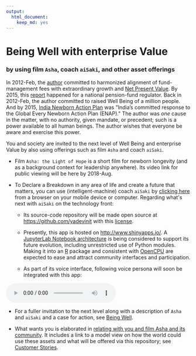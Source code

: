```yaml
---
output: 
  html_document:
    keep_md: yes
---
```

# Being Well with enterprise Value
### by using film `Asha`, coach `aiSaki`, and other asset offerings


In 2012-Feb, the [author](mailto:yadevinit@gmail.com) committed to harmonized alignment of fund-management fees with extraordinary growth and [Net Present Value](https://en.wikipedia.org/wiki/Net_present_value). By 2015, this [report](http://pfrda.org.in/myauth/admin/showimg.cshtml?ID=682) happened for a national pension-fund regulator. Back in 2012-Feb, the author committed to raised Well Being of a million people. And by 2015, [India Newborn Action Plan](http://nhm.gov.in/india-newborn-action-plan.html) was "India’s committed response to the Global Every Newborn Action Plan (ENAP)." The author was *one* cause in the matter, with no authority, given mandate, or precedent; such is a power available to all human beings. The author wishes that everyone be aware and exercise this power.

You and society are invited to the next level of Well Being and enterprise Value by also using offerings such as film `Asha` and coach `aiSaki`.

* Film `Asha: the Light of Hope` is a short film for newborn longevity (and as a background context for leadership anywhere). Its video link for public viewing will be here by 2018-Aug.

* To Declare a Breakdown in any area of life and create a future that matters, you can use (intelligent-machine) coach `aiSaki` by [clicking here](https://vinitk.shinyapps.io/aiSaki/) from a browser on your mobile device or computer. Regarding what's next with `aiSaki` on the technology front:

    + Its source-code repository will be made open source at https://github.com/yadevinit with this [license](./LICENSE).

    + Presently, this app is hosted on http://www.shinyapps.io/. A [JupyterLab Notebook architecture](http://jupyterlab.readthedocs.io/en/stable/user/notebook.html) is being considered to support its future evolution, including unrestricted use of Python modules. Making it into an [R](http://r-project.org/) package and consistent with [OpenCPU](https://www.opencpu.org/) are expected to ease and attract community interfaces and participation.

    + As part of its voice interface, following voice persona will soon be integrated with this app:
<!--html_preserve--><audio src="persona-JagjitSingh.mp3" type="audio/mp3" autoplay controls></audio><!--/html_preserve-->

* For a fuller invitation to the next level along with a description of `Asha` and `aiSaki` and a case for action, see [Being Well](https://docs.google.com/document/d/1C4MhOxbjH5keOC9nx-6cR4hXQ-ym6or6Nb7bgb4C-Hk/edit?usp=sharing).

* What wants you is elaborated in [relating with you and film Asha and its community](https://docs.google.com/document/d/1UbqK7qysyUnMIh3GRBerIr-GqLTPM1pJv7FVfpCdIHg/edit?usp=sharing). It includes a link to a model view on how the world could use these assets and what will be offered via this repository; see [Customer Stories](https://docs.google.com/document/d/1UvSGRAsW2NRFPMFVkFeNAhxlySTXRaRAfqUALMnKnZ0/edit?usp=sharing).
